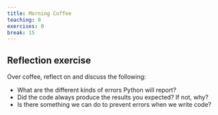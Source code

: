 ```yaml
---
title: Morning Coffee
teaching: 0
exercises: 0
break: 15
---
```


## Reflection exercise

Over coffee, reflect on and discuss the following:

- What are the different kinds of errors Python will report?
- Did the code always produce the results you expected? If not, why?
- Is there something we can do to prevent errors when we write code?
